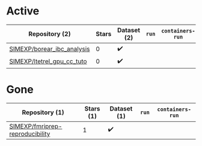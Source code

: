 # Active
| Repository (2) | Stars | Dataset (2) | `run` | `containers-run` |
| --- | --- | --- | --- | --- |
| [SIMEXP/borear_ibc_analysis](https://github.com/SIMEXP/borear_ibc_analysis) | 0 | :heavy_check_mark: |  |  |
| [SIMEXP/ltetrel_gpu_cc_tuto](https://github.com/SIMEXP/ltetrel_gpu_cc_tuto) | 0 | :heavy_check_mark: |  |  |

# Gone
| Repository (1) | Stars (1) | Dataset (1) | `run` | `containers-run` |
| --- | --- | --- | --- | --- |
| [SIMEXP/fmriprep-reproducibility](https://github.com/SIMEXP/fmriprep-reproducibility) | 1 | :heavy_check_mark: |  |  |
